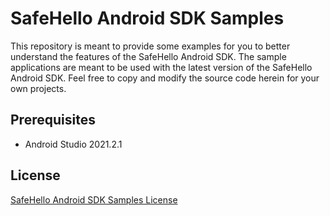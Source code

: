 # SafeHello Android SDK Samples

This repository is meant to provide some examples for you to better understand the features of the SafeHello Android SDK. The sample applications are meant to be used with the latest version of the SafeHello Android SDK. Feel free to copy and modify the source code herein for your own projects.

## Prerequisites

- Android Studio 2021.2.1

## License

[SafeHello Android SDK Samples License](LICENSE)
